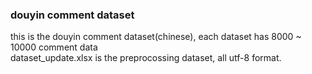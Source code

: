 ### douyin comment dataset
this is the douyin comment dataset(chinese), each dataset has 8000 ~ 10000 comment data<br>
dataset_update.xlsx is the preprocossing dataset, all utf-8 format.<br>
